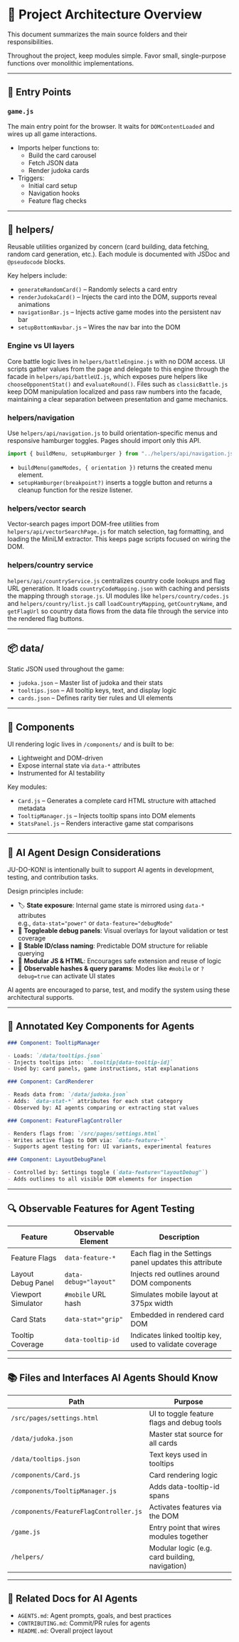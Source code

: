 # 🧱 Project Architecture Overview

This document summarizes the main source folders and their responsibilities.

Throughout the project, keep modules simple. Favor small, single-purpose functions over monolithic implementations.

---

## 📌 Entry Points

### `game.js`

The main entry point for the browser. It waits for `DOMContentLoaded` and wires up all game interactions.

- Imports helper functions to:
  - Build the card carousel
  - Fetch JSON data
  - Render judoka cards
- Triggers:
  - Initial card setup
  - Navigation hooks
  - Feature flag checks

---

## 🧰 helpers/

Reusable utilities organized by concern (card building, data fetching, random card generation, etc.). Each module is documented with JSDoc and `@pseudocode` blocks.

Key helpers include:

- `generateRandomCard()` – Randomly selects a card entry
- `renderJudokaCard()` – Injects the card into the DOM, supports reveal animations
- `navigationBar.js` – Injects active game modes into the persistent nav bar
- `setupBottomNavbar.js` – Wires the nav bar into the DOM

### Engine vs UI layers

Core battle logic lives in `helpers/battleEngine.js` with no DOM access. UI scripts gather values from the page and delegate to this engine through the facade in `helpers/api/battleUI.js`, which exposes pure helpers like `chooseOpponentStat()` and `evaluateRound()`. Files such as `classicBattle.js` keep DOM manipulation localized and pass raw numbers into the facade, maintaining a clear separation between presentation and game mechanics.

### helpers/navigation

Use `helpers/api/navigation.js` to build orientation-specific menus and responsive hamburger toggles. Pages should import only this API.

```js
import { buildMenu, setupHamburger } from "../helpers/api/navigation.js";
```

- `buildMenu(gameModes, { orientation })` returns the created menu element.
- `setupHamburger(breakpoint?)` inserts a toggle button and returns a cleanup function for the resize listener.

### helpers/vector search

Vector-search pages import DOM-free utilities from `helpers/api/vectorSearchPage.js` for match selection, tag formatting, and loading the MiniLM extractor. This keeps page scripts focused on wiring the DOM.

### helpers/country service

`helpers/api/countryService.js` centralizes country code lookups and flag URL generation. It loads `countryCodeMapping.json` with caching and persists the mapping through `storage.js`. UI modules like `helpers/country/codes.js` and `helpers/country/list.js` call `loadCountryMapping`, `getCountryName`, and `getFlagUrl` so country data flows from the data file through the service into the rendered flag buttons.

---

## 📦 data/

Static JSON used throughout the game:

- `judoka.json` – Master list of judoka and their stats
- `tooltips.json` – All tooltip keys, text, and display logic
- `cards.json` – Defines rarity tier rules and UI elements

---

## 🧠 Components

UI rendering logic lives in `/components/` and is built to be:

- Lightweight and DOM-driven
- Expose internal state via `data-*` attributes
- Instrumented for AI testability

Key modules:

- `Card.js` – Generates a complete card HTML structure with attached metadata
- `TooltipManager.js` – Injects tooltip spans into DOM elements
- `StatsPanel.js` – Renders interactive game stat comparisons

---

## 🧠 AI Agent Design Considerations

JU-DO-KON! is intentionally built to support AI agents in development, testing, and contribution tasks.

Design principles include:

- 🏷️ **State exposure**: Internal game state is mirrored using `data-*` attributes  
  e.g., `data-stat="power"` or `data-feature="debugMode"`
- 🧪 **Toggleable debug panels**: Visual overlays for layout validation or test coverage
- 🔗 **Stable ID/class naming**: Predictable DOM structure for reliable querying
- 🧩 **Modular JS & HTML**: Encourages safe extension and reuse of logic
- 🧭 **Observable hashes & query params**: Modes like `#mobile` or `?debug=true` can activate UI states

AI agents are encouraged to parse, test, and modify the system using these architectural supports.

---

## 🧩 Annotated Key Components for Agents

```markdown
### Component: TooltipManager

- Loads: `/data/tooltips.json`
- Injects tooltips into: `.tooltip[data-tooltip-id]`
- Used by: card panels, game instructions, stat explanations

### Component: CardRenderer

- Reads data from: `/data/judoka.json`
- Adds: `data-stat-*` attributes for each stat category
- Observed by: AI agents comparing or extracting stat values

### Component: FeatureFlagController

- Renders flags from: `/src/pages/settings.html`
- Writes active flags to DOM via: `data-feature-*`
- Supports agent testing for: UI variants, experimental features

### Component: LayoutDebugPanel

- Controlled by: Settings toggle (`data-feature="layoutDebug"`)
- Adds outlines to all visible DOM elements for inspection
```

---

## 🔍 Observable Features for Agent Testing

| Feature            | Observable Element    | Description                                             |
| ------------------ | --------------------- | ------------------------------------------------------- |
| Feature Flags      | `data-feature-*`      | Each flag in the Settings panel updates this attribute  |
| Layout Debug Panel | `data-debug="layout"` | Injects red outlines around DOM components              |
| Viewport Simulator | `#mobile` URL hash    | Simulates mobile layout at 375px width                  |
| Card Stats         | `data-stat="grip"`    | Embedded in rendered card DOM                           |
| Tooltip Coverage   | `data-tooltip-id`     | Indicates linked tooltip key, used to validate coverage |

---

## 📚 Files and Interfaces AI Agents Should Know

| Path                                   | Purpose                                        |
| -------------------------------------- | ---------------------------------------------- |
| `/src/pages/settings.html`             | UI to toggle feature flags and debug tools     |
| `/data/judoka.json`                    | Master stat source for all cards               |
| `/data/tooltips.json`                  | Text keys used in tooltips                     |
| `/components/Card.js`                  | Card rendering logic                           |
| `/components/TooltipManager.js`        | Adds data-tooltip-id spans                     |
| `/components/FeatureFlagController.js` | Activates features via the DOM                 |
| `/game.js`                             | Entry point that wires modules together        |
| `/helpers/`                            | Modular logic (e.g. card building, navigation) |

---

## 📎 Related Docs for AI Agents

- `AGENTS.md`: Agent prompts, goals, and best practices
- `CONTRIBUTING.md`: Commit/PR rules for agents
- `README.md`: Overall project layout
